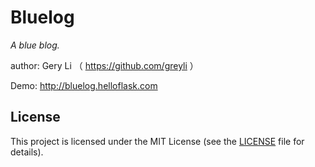 # Bluelog

*A blue blog.*

author: Gery Li （ https://github.com/greyli ）

Demo: http://bluelog.helloflask.com

## License

This project is licensed under the MIT License (see the
[LICENSE](LICENSE) file for details).
